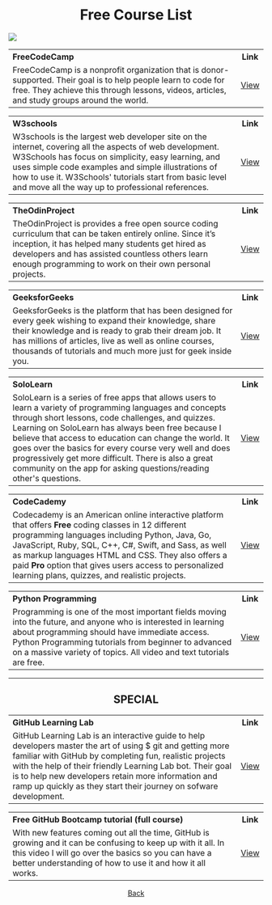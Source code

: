 <h1 align="center">Free Course List</h1>
<img src="https://user-images.githubusercontent.com/73097560/115834477-dbab4500-a447-11eb-908a-139a6edaec5c.gif">

<table>
  <tr>
    <th align="left">FreeCodeCamp</th>
    <th>Link</th>
  </tr>
  <tr>
    <td>FreeCodeCamp is a nonprofit organization that is donor-supported. Their goal is to help people learn to code for free. They achieve this through lessons, videos, articles, and study groups around the world.</td>
    <td align="center"><a href="https://www.freecodecamp.org/">View</a></td>
  </tr>
</table>

<table>
  <tr>
    <th align="left">W3schools</th>
    <th>Link</th>
  </tr>
  <tr>
    <td>W3schools is the largest web developer site on the internet, covering all the aspects of web development. W3Schools has focus on simplicity, easy learning, and uses simple code examples and simple illustrations of how to use it. W3Schools' tutorials start from basic level and move all the way up to professional references.</td>
    <td align="center"><a href="https://www.w3schools.com/">View</a></td>
  </tr>
</table>

<table>
  <tr>
    <th align="left">TheOdinProject</th>
    <th>Link</th>
  </tr>
  <tr>
    <td>TheOdinProject is provides a free open source coding curriculum that can be taken entirely online. Since it’s inception, it has helped many students get hired as developers and has assisted countless others learn enough programming to work on their own personal projects.</td>
    <td align="center"><a href="https://www.theodinproject.com/home">View</a></td>
  </tr>
</table>

<table>
  <tr>
    <th align="left">GeeksforGeeks</th>
    <th>Link</th>
  </tr>
  <tr>
    <td>GeeksforGeeks is the platform that has been designed for every geek wishing to expand their knowledge, share their knowledge and is ready to grab their dream job. It has millions of articles, live as well as online courses, thousands of tutorials and much more just for geek inside you.</td>
    <td align="center"><a href="https://www.geeksforgeeks.org/">View</a></td>
  </tr>
</table>

<table>
  <tr>
    <th align="left">SoloLearn</th>
    <th>Link</th>
  </tr>
  <tr>
    <td>SoloLearn is a series of free apps that allows users to learn a variety of programming languages and concepts through short lessons, code challenges, and quizzes. Learning on SoloLearn has always been free because I believe that access to education can change the world. It goes over the basics for every course very well and does progressively get more difficult. There is also a great community on the app for asking questions/reading other's questions.</td>
    <td align="center"><a href="https://www.sololearn.com/">View</a></td>
  </tr>
</table>

<table>
  <tr>
    <th align="left">CodeCademy</th>
    <th>Link</th>
  </tr>
  <tr>
    <td>Codecademy is an American online interactive platform that offers <strong>Free</strong> coding classes in 12 different programming languages including Python, Java, Go, JavaScript, Ruby, SQL, C++, C#, Swift, and Sass, as well as markup languages HTML and CSS. They also offers a paid <strong>Pro</strong> option that gives users access to personalized learning plans, quizzes, and realistic projects.</td>
    <td align="center"><a href="https://www.codecademy.com/">View</a></td>
  </tr>
</table>

<table>
  <tr>
    <th align="left">Python Programming</th>
    <th>Link</th>
  </tr>
  <tr>
    <td>Programming is one of the most important fields moving into the future, and anyone who is interested in learning about programming should have immediate access. Python Programming tutorials from beginner to advanced on a massive variety of topics. All video and text tutorials are free.</td>
    <td align="center"><a href="https://pythonprogramming.net/">View</a></td>
  </tr>
</table>

<hr>

<h2 align="center">SPECIAL</h2>

<table>
  <tr>
    <th align="left">GitHub Learning Lab</th>
    <th>Link</th>
  </tr>
  <tr>
    <td>GitHub Learning Lab is an interactive guide to help developers master the art of using $ git and getting more familiar with GitHub by completing fun, realistic projects with the help of their friendly Learning Lab bot. Their goal is to help new developers retain more information and ramp up quickly as they start their journey on sofware development.</td>
    <td align="center"><a href="https://lab.github.com/">View</a></td>
  </tr>
</table>

<table>
  <tr>
    <th align="left">Free GitHub Bootcamp tutorial (full course)</th>
    <th>Link</th>
  </tr>
  <tr>
    <td>With new features coming out all the time, GitHub is growing and it can be confusing to keep up with it all. In this video I will go over the basics so you can have a better understanding of how to use it and how it all works.</td>
    <td align="center"><a href="https://www.youtube.com/watch?v=SYtPC9tHYyQ">View</a></td>
  </tr>
</table>

<p align="center">
<a href="https://github.com/SurPathHub/starter-kit">Back</a>
</p>

